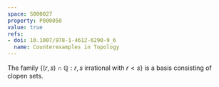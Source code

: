 ```yaml
---
space: S000027
property: P000050
value: true
refs:
- doi: 10.1007/978-1-4612-6290-9_6
  name: Counterexamples in Topology
---
```


The family $\{ (r,s) \cap \mathbb{Q} : r,s\text{ irrational with } r < s\}$ is a basis consisting of clopen sets.
